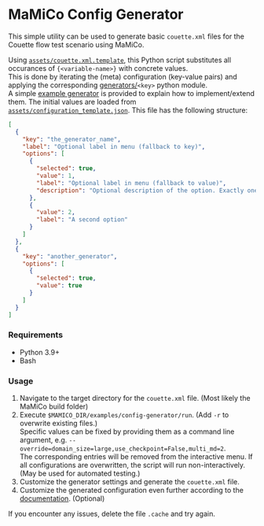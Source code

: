 # MaMiCo Config Generator
This simple utility can be used to generate basic `couette.xml` files for the Couette flow test scenario using MaMiCo.

Using [`assets/couette.xml.template`](./assets/couette.xml.template), this Python script substitutes all occurances of `{<variable-name>}` with concrete values.  
This is done by iterating the (meta) configuration (key-value pairs) and applying the corresponding [generators/](./src/generators/)`<key>` python module.  
A simple [example generator](./src/generators/example.py) is provided to explain how to implement/extend them.
The initial values are loaded from [`assets/configuration_template.json`](./assets/configuration_template.json).
This file has the following structure:
```json
[
  {
    "key": "the_generator_name",
    "label": "Optional label in menu (fallback to key)",
    "options": [
      {
        "selected": true,
        "value": 1,
        "label": "Optional label in menu (fallback to value)",
        "description": "Optional description of the option. Exactly one option must be pre-selected!"
      },
      {
        "value": 2,
        "label": "A second option"
      }
    ]
  },
  {
    "key": "another_generator",
    "options": [
      {
        "selected": true,
        "value": true
      }
    ]
  }
]
```

### Requirements
- Python 3.9+
- Bash

### Usage
1. Navigate to the target directory for the `couette.xml` file. (Most likely the MaMiCo build folder)
2. Execute `$MAMICO_DIR/examples/config-generator/run`. (Add `-r` to overwrite existing files.)  
Specific values can be fixed by providing them as a command line argument, e.g. `--override=domain_size=large,use_checkpoint=False,multi_md=2`.  
The corresponding entries will be removed from the interactive menu. If all configurations are overwritten, the script will run non-interactively. (May be used for automated testing.)
3. Customize the generator settings and generate the `couette.xml` file.
4. Customize the generated configuration even further according to the [documentation](https://github.com/HSU-HPC/MaMiCo/wiki/couette.xml). (Optional)

If you encounter any issues, delete the file `.cache` and try again.
